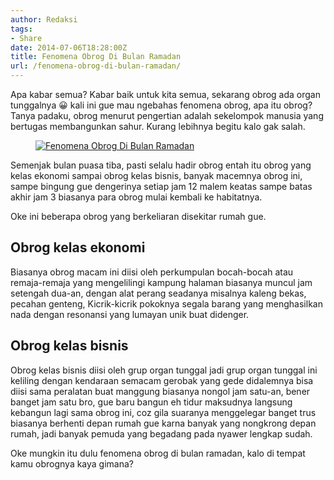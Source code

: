 ```yaml
---
author: Redaksi
tags:
- Share
date: 2014-07-06T18:28:00Z
title: Fenomena Obrog Di Bulan Ramadan
url: /fenomena-obrog-di-bulan-ramadan/
---
```


Apa kabar semua? Kabar baik untuk kita semua, sekarang obrog ada organ tunggalnya 😀 kali ini gue mau ngebahas fenomena obrog, apa itu obrog? Tanya padaku, obrog menurut pengertian adalah sekelompok manusia yang bertugas membangunkan sahur. Kurang lebihnya begitu kalo gak salah.

<div class="wp-block-image">
  <figure class="aligncenter"><a href="https://wildanfauzyart.files.wordpress.com/2014/07/bc73d-f6995-music_guitar_cartoon.gif"><img src="https://wildanfauzyart.files.wordpress.com/2014/07/bc73d-f6995-music_guitar_cartoon.gif?w=768" alt="Fenomena Obrog Di Bulan Ramadan" title="Fenomena Obrog Di Bulan Ramadan" data-recalc-dims="1" /></a></figure>
</div>

Semenjak bulan puasa tiba, pasti selalu hadir obrog entah itu obrog yang kelas ekonomi sampai obrog kelas bisnis, banyak macemnya obrog ini, sampe bingung gue dengerinya setiap jam 12 malem keatas sampe batas akhir jam 3 biasanya para obrog mulai kembali ke habitatnya.

Oke ini beberapa obrog yang berkeliaran disekitar rumah gue.

## **Obrog kelas ekonomi**

Biasanya obrog macam ini diisi oleh perkumpulan bocah-bocah atau remaja-remaja yang mengelilingi kampung halaman biasanya muncul jam setengah dua-an, dengan alat perang seadanya misalnya kaleng bekas, pecahan genteng, Kicrik-kicrik pokoknya segala barang yang menghasilkan nada dengan resonansi yang lumayan unik buat didenger.

## **Obrog kelas bisnis**

Obrog kelas bisnis diisi oleh grup organ tunggal jadi grup organ tunggal ini keliling dengan kendaraan semacam gerobak yang gede didalemnya bisa diisi sama peralatan buat manggung biasanya nongol jam satu-an, bener banget jam satu bro, gue baru bangun eh tidur maksudnya langsung kebangun lagi sama obrog ini, coz gila suaranya menggelegar banget trus biasanya berhenti depan rumah gue karna banyak yang nongkrong depan rumah, jadi banyak pemuda yang begadang pada nyawer lengkap sudah.

Oke mungkin itu dulu fenomena obrog di bulan ramadan, kalo di tempat kamu obrognya kaya gimana?